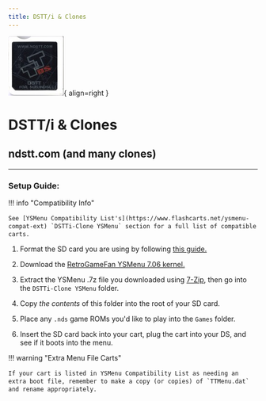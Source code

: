 ```yaml
---
title: DSTT/i & Clones
---
```


![Image title](../images/dstt.jpg){ align=right }
# DSTT/i & Clones
## ndstt.com (and many clones)

---

### Setup Guide:

!!! info "Compatibility Info"

    See [YSMenu Compatibility List's](https://www.flashcarts.net/ysmenu-compat-ext) `DSTTi-Clone YSMenu` section for a full list of compatible carts.

1. Format the SD card you are using by following [this guide.](https://wiki.hacks.guide/wiki/Formatting_an_SD_card)

1. Download the [RetroGameFan YSMenu 7.06 kernel.](https://gbatemp.net/download/retrogamefan-multi-cart-update.35737/download)

1. Extract the YSMenu .7z file you downloaded using [7-Zip](https://www.7-zip.org/), then go into the `DSTTi-Clone YSMenu` folder.

1. Copy *the contents* of this folder into the root of your SD card.

1. Place any `.nds` game ROMs you'd like to play into the `Games` folder.

1. Insert the SD card back into your cart, plug the cart into your DS, and see if it boots into the menu.

!!! warning "Extra Menu File Carts"

    If your cart is listed in YSMenu Compatibility List as needing an extra boot file, remember to make a copy (or copies) of `TTMenu.dat` and rename appropriately.
